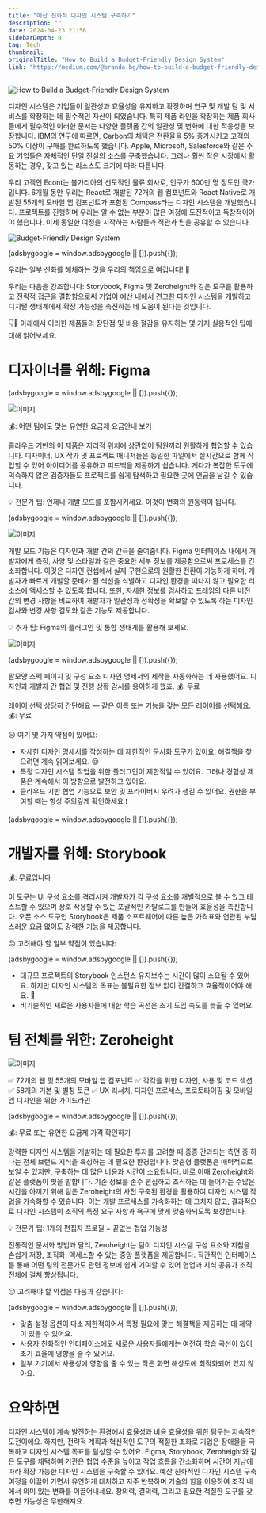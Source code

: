 ```yaml
---
title: "예산 친화적 디자인 시스템 구축하기"
description: ""
date: 2024-04-23 21:56
sidebarDepth: 0
tag: Tech
thumbnail: 
originalTitle: "How to Build a Budget-Friendly Design System"
link: "https://medium.com/@branda.bg/how-to-build-a-budget-friendly-design-system-7d7723a7abe1"
---
```



![How to Build a Budget-Friendly Design System](./img/HowtoBuildaBudget-FriendlyDesignSystem_0.png)

디자인 시스템은 기업들이 일관성과 효율성을 유지하고 확장하며 연구 및 개발 팀 및 서비스를 확장하는 데 필수적인 자산이 되었습니다. 특히 제품 라인을 확장하는 제품 회사들에게 필수적인 이러한 문서는 다양한 플랫폼 간의 일관성 및 변화에 대한 적응성을 보장합니다. IBM의 연구에 따르면, Carbon의 채택은 전환율을 5% 증가시키고 고객의 50% 이상이 구매를 완료하도록 했습니다. Apple, Microsoft, Salesforce와 같은 주요 기업들은 자체적인 단일 진실의 소스를 구축했습니다. 그러나 훨씬 작은 시장에서 활동하는 경우, 갖고 있는 리소스도 크기에 따라 다릅니다.

우리 고객인 Econt는 불가리아의 선도적인 물류 회사로, 인구가 600만 명 정도인 국가입니다. 6개월 동안 우리는 React로 개발된 72개의 웹 컴포넌트와 React Native로 개발된 55개의 모바일 앱 컴포넌트가 포함된 Compass라는 디자인 시스템을 개발했습니다. 프로젝트를 진행하며 우리는 알 수 없는 부분이 많은 여정에 도전적이고 독창적이어야 했습니다. 이제 동일한 여정을 시작하는 사람들과 직관과 팁을 공유할 수 있습니다.

![Budget-Friendly Design System](https://miro.medium.com/v2/resize:fit:1200/1*OYdFbvnx7ch5iyIyovk0zQ.gif)

<!-- ui-log 수평형 -->
<ins class="adsbygoogle"
  style="display:block"
  data-ad-client="ca-pub-4877378276818686"
  data-ad-slot="9743150776"
  data-ad-format="auto"
  data-full-width-responsive="true"></ins>
<component is="script">
(adsbygoogle = window.adsbygoogle || []).push({});
</component>

우리는 일부 신화를 해체하는 것을 우리의 책임으로 여깁니다! 🥊

우리는 다음을 강조합니다: Storybook, Figma 및 Zeroheight와 같은 도구를 활용하고 전략적 접근을 결합함으로써 기업이 예산 내에서 견고한 디자인 시스템을 개발하고 디지털 생태계에서 확장 가능성을 촉진하는 데 도움이 된다는 것입니다.

👇👀 아래에서 이러한 제품들의 장단점 및 비용 절감을 유지하는 몇 가지 실용적인 팁에 대해 읽어보세요.

# 디자이너를 위해: Figma

<!-- ui-log 수평형 -->
<ins class="adsbygoogle"
  style="display:block"
  data-ad-client="ca-pub-4877378276818686"
  data-ad-slot="9743150776"
  data-ad-format="auto"
  data-full-width-responsive="true"></ins>
<component is="script">
(adsbygoogle = window.adsbygoogle || []).push({});
</component>

![이미지](https://miro.medium.com/v2/resize:fit:1200/1*jnQ2QXseSkRJoGKvRwKDow.gif)

💰: 어떤 팀에도 맞는 유연한 요금제
요금안내 보기

클라우드 기반의 이 제품은 지리적 위치에 상관없이 팀원끼리 원활하게 협업할 수 있습니다. 디자이너, UX 작가 및 프로젝트 매니저들은 동일한 파일에서 실시간으로 함께 작업할 수 있어 아이디어를 공유하고 피드백을 제공하기 쉽습니다. 게다가 복잡한 도구에 익숙하지 않은 검증자들도 프로젝트를 쉽게 탐색하고 필요한 곳에 언급을 남길 수 있습니다.

💡 전문가 팁: 언제나 개발 모드를 포함시키세요. 이것이 변화의 원동력이 됩니다.

<!-- ui-log 수평형 -->
<ins class="adsbygoogle"
  style="display:block"
  data-ad-client="ca-pub-4877378276818686"
  data-ad-slot="9743150776"
  data-ad-format="auto"
  data-full-width-responsive="true"></ins>
<component is="script">
(adsbygoogle = window.adsbygoogle || []).push({});
</component>

![이미지](https://miro.medium.com/v2/resize:fit:1200/1*teQKoThSiQi36D5Oj2xLAg.gif)

개발 모드 기능은 디자인과 개발 간의 간극을 줄여줍니다. Figma 인터페이스 내에서 개발자에게 측정, 사양 및 스타일과 같은 중요한 세부 정보를 제공함으로써 프로세스를 간소화합니다. 이것은 디자인 컨셉에서 실제 구현으로의 원활한 전환이 가능하게 하며, 개발자가 빠르게 개발할 준비가 된 섹션을 식별하고 디자인 환경을 떠나지 않고 필요한 리소스에 액세스할 수 있도록 합니다. 또한, 자세한 정보를 검사하고 프레임의 다른 버전 간의 변경 사항을 비교하여 개발자가 일관성과 정확성을 확보할 수 있도록 하는 디자인 검사와 변경 사항 검토와 같은 기능도 제공합니다.

💡 추가 팁: Figma의 플러그인 및 통합 생태계를 활용해 보세요.

![이미지](./img/HowtoBuildaBudget-FriendlyDesignSystem_4.png)

<!-- ui-log 수평형 -->
<ins class="adsbygoogle"
  style="display:block"
  data-ad-client="ca-pub-4877378276818686"
  data-ad-slot="9743150776"
  data-ad-format="auto"
  data-full-width-responsive="true"></ins>
<component is="script">
(adsbygoogle = window.adsbygoogle || []).push({});
</component>

팔모양 스펙
페이지 및 구성 요소 디자인 명세서의 제작을 자동화하는 데 사용했어요. 디자인과 개발자 간 협업 및 진행 상황 감시를 용이하게 했죠.
💰: 무료

레이어 선택
상당히 간단해요 — 같은 이름 또는 기능을 갖는 모든 레이어를 선택해요.
💰: 무료

😑 여기 몇 가지 약점이 있어요:

- 자세한 디자인 명세서를 작성하는 데 제한적인 문서화 도구가 있어요. 해결책을 찾으려면 계속 읽어보세요. 😌
- 특정 디자인 시스템 작업을 위한 플러그인이 제한적일 수 있어요. 그러나 경험상 제품은 계속해서 이 방향으로 발전하고 있어요.
- 클라우드 기반 협업 기능으로 보안 및 프라이버시 우려가 생길 수 있어요. 권한을 부여할 때는 항상 주의깊게 확인하세요 ❗

<!-- ui-log 수평형 -->
<ins class="adsbygoogle"
  style="display:block"
  data-ad-client="ca-pub-4877378276818686"
  data-ad-slot="9743150776"
  data-ad-format="auto"
  data-full-width-responsive="true"></ins>
<component is="script">
(adsbygoogle = window.adsbygoogle || []).push({});
</component>

# 개발자를 위해: Storybook

💰: 무료입니다

이 도구는 UI 구성 요소를 격리시켜 개발자가 각 구성 요소를 개별적으로 볼 수 있고 테스트할 수 있으며 상호 작용할 수 있는 포괄적인 카탈로그를 만들어 효율성을 촉진합니다. 오픈 소스 도구인 Storybook은 제품 소프트웨어에 따른 높은 가격표와 연관된 부담스러운 요금 없이도 강력한 기능을 제공합니다.

😑 고려해야 할 일부 약점이 있습니다:

<!-- ui-log 수평형 -->
<ins class="adsbygoogle"
  style="display:block"
  data-ad-client="ca-pub-4877378276818686"
  data-ad-slot="9743150776"
  data-ad-format="auto"
  data-full-width-responsive="true"></ins>
<component is="script">
(adsbygoogle = window.adsbygoogle || []).push({});
</component>

- 대규모 프로젝트의 Storybook 인스턴스 유지보수는 시간이 많이 소요될 수 있어요. 하지만 디자인 시스템의 목표는 불필요한 정보 없이 간결하고 효율적이어야 해요. 🎯
- 비기술적인 새로운 사용자들에 대한 학습 곡선은 초기 도입 속도를 늦출 수 있어요.

# 팀 전체를 위한: Zeroheight

![이미지](./img/HowtoBuildaBudget-FriendlyDesignSystem_5.png)

✅ 72개의 웹 및 55개의 모바일 앱 컴포넌트
✅ 각각을 위한 디자인, 사용 및 코드 섹션
✅ 58개의 기본 및 별칭 토큰
✅ UX 리서치, 디자인 프로세스, 프로토타이핑 및 모바일 앱 디자인을 위한 가이드라인

<!-- ui-log 수평형 -->
<ins class="adsbygoogle"
  style="display:block"
  data-ad-client="ca-pub-4877378276818686"
  data-ad-slot="9743150776"
  data-ad-format="auto"
  data-full-width-responsive="true"></ins>
<component is="script">
(adsbygoogle = window.adsbygoogle || []).push({});
</component>

💰: 무료 또는 유연한 요금제
가격 확인하기

강력한 디자인 시스템을 개발하는 데 필요한 투자를 고려할 때 종종 간과되는 측면 중 하나는 전체 브랜드 지식을 육성하는 데 필요한 환경입니다. 맞춤형 플랫폼은 매력적으로 보일 수 있지만, 구축하는 데 많은 비용과 시간이 소요됩니다. 바로 이때 Zeroheight와 같은 플랫폼이 빛을 발합니다. 기존 정보를 손수 편집하고 조직하는 데 들어가는 수많은 시간을 아끼기 위해 팀은 Zeroheight의 사전 구축된 환경을 활용하여 디자인 시스템 작업을 가속화할 수 있습니다. 이는 개발 프로세스를 가속화하는 데 그치지 않고, 결과적으로 디자인 시스템이 조직의 특정 요구 사항과 욕구에 맞게 맞춤화되도록 보장합니다.

💡 전문가 팁: 1개의 편집자 프로필 = 끝없는 협업 가능성

전통적인 문서화 방법과 달리, Zeroheight는 팀이 디자인 시스템 구성 요소와 지침을 손쉽게 저장, 조직화, 액세스할 수 있는 중앙 플랫폼을 제공합니다. 직관적인 인터페이스를 통해 어떤 팀의 전문가도 관련 정보에 쉽게 기여할 수 있어 협업과 지식 공유가 조직 전체에 걸쳐 향상됩니다.

😑 고려해야 할 약점은 다음과 같습니다:

<!-- ui-log 수평형 -->
<ins class="adsbygoogle"
  style="display:block"
  data-ad-client="ca-pub-4877378276818686"
  data-ad-slot="9743150776"
  data-ad-format="auto"
  data-full-width-responsive="true"></ins>
<component is="script">
(adsbygoogle = window.adsbygoogle || []).push({});
</component>

- 맞춤 설정 옵션이 다소 제한적이어서 특정 필요에 맞는 해결책을 제공하는 데 제약이 있을 수 있어요.
- 사용자 친화적인 인터페이스에도 새로운 사용자들에게는 여전히 학습 곡선이 있어 초기 효율에 영향을 줄 수 있어요.
- 일부 기기에서 사용성에 영향을 줄 수 있는 작은 화면 해상도에 최적화되어 있지 않아요.

# 요약하면

디자인 시스템이 계속 발전하는 환경에서 효율성과 비용 효율성을 위한 탐구는 지속적인 도전이에요. 하지만, 전략적 계획과 혁신적인 도구의 적절한 조화로 기업은 장애물을 극복하고 디자인 시스템 목표를 달성할 수 있어요. Figma, Storybook, Zeroheight와 같은 도구를 채택하여 기관은 협업 수준을 높이고 작업 흐름을 간소화하며 시간이 지남에 따라 확장 가능한 디자인 시스템을 구축할 수 있어요. 예산 친화적인 디자인 시스템 구축 여정을 이끌어 가면서 유연하게 대처하고 자주 반복하며 기술의 힘을 이용하여 조직 내에서 의미 있는 변화를 이끌어내세요. 창의력, 결의력, 그리고 필요한 적절한 도구를 갖추면 가능성은 무한해져요.